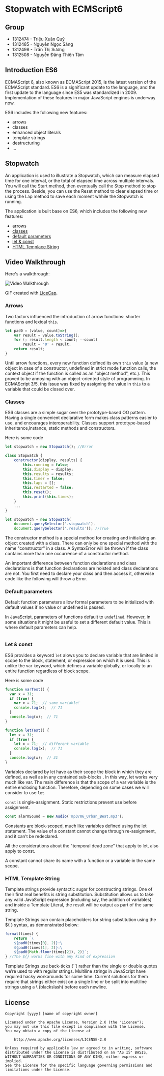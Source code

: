 # **Stopwatch with ECMScript6**
## **Group**
- 1312474 - Triệu Xuân Quý
- 1312485 - Nguyễn Ngọc Sáng
- 1312498 - Trần Thị Sương
- 1312508 - Nguyễn Đăng Thiện Tâm
## **Introduction ES6**

ECMAScript 6, also known as ECMAScript 2015, is the latest version of the ECMAScript standard. ES6 is a significant update to the language, and the first update to the language since ES5 was standardized in 2009. Implementation of these features in major JavaScript engines is underway now.

ES6 includes the following new features:

- arrows
- classes
- enhanced object literals
- template strings
- destructuring
- ...
## **Stopwatch**
An application is used to illustrate a Stopwatch, which can measure elapsed time for one interval, or the total of elapsed time across multiple intervals. You will call the Start method, then eventually call the Stop method to stop the process. Beside, you can use the Reset method to clear elapsed time or using the Lap method to save each moment whhile the Stopwatch is running.

The application is built base on ES6, which includes the following new features:
- [arrows](#arrows)
- [classes](#classes)
- [default parameters](#default-parameters)
- [let & const](#let-&-const)
- [HTML Templace String](#HTML-Templace-String)
## Video Walkthrough
Here's a walkthrough:

![Video Walkthrough](demo.gif)

GIF created with [LiceCap](http://www.cockos.com/licecap/).
### Arrows
Two factors influenced the introduction of arrow functions: shorter functions and lexical `this`.
```JavaScript
let pad0 = (value, count)=>{
    var result = value.toString();
    for (; result.length < count; --count)
        result = '0' + result;
    return result;
}
```
Until arrow functions, every new function defined its own `this` value (a new object in case of a constructor, undefined in strict mode function calls, the context object if the function is called as an "object method", etc.). This proved to be annoying with an object-oriented style of programming. In ECMAScript 3/5, this issue was fixed by assigning the value in `this` to a variable that could be closed over.
### Classes
ES6 classes are a simple sugar over the prototype-based OO pattern.  Having a single convenient declarative form makes class patterns easier to use, and encourages interoperability.  Classes support prototype-based inheritance,instance, static methods 
and constructors. 

Here is some code 
```JavaScript
let stopwatch = new Stopwatch(); //Error

class Stopwatch {
    constructor(display, results) {
        this.running = false;
        this.display = display;
        this.results = results;
        this.timer = false;
        this.laps = [];
        this.restarted = false;
        this.reset();
        this.print(this.times);
    }
    ...
}

let stopwatch = new Stopwatch(
    document.querySelector('.stopwatch'),
    document.querySelector('.results')); //True
```
The constructor method is a special method for creating and initializing an object created with a class. There can only be one special method with the name "constructor" in a class. A SyntaxError will be thrown if the class contains more than one occurrence of a constructor method. 

An important difference between function declarations and class declarations is that function declarations are hoisted and class declarations are not. You first need to declare your class and then access it, otherwise code like the following will throw a Error.

### Default parameters
Default function parameters allow formal parameters to be initialized with default values if no value or undefined is passed.

In JavaScript, parameters of functions default to `undefined`. However, in some situations it might be useful to set a different default value. This is where default parameters can help.
```JavaScript

```
### Let & const
ES6 provides a keyword `let` alows you to declare variable that are limited in scope to the block, statement, or expression on which it is used. This is unlike the var keyword, which defines a variable globally, or locally to an entire function regardless of block scope. 

Here is some code
```JavaScript
function varTest() {
  var x = 31;
  if (true) {
    var x = 71;  // same variable!
    console.log(x);  // 71
  }
  console.log(x);  // 71
}

function letTest() {
  let x = 31;
  if (true) {
    let x = 71;  // different variable
    console.log(x);  // 71
  }
  console.log(x);  // 31
}
```
Variables declared by let have as their scope the block in which they are defined, as well as in any contained sub-blocks . In this way, let works very much like var. The main difference is that the scope of a var variable is the entire enclosing function. Therefore, depending on some cases we will consider to use `let`.

`const` is single-assignment. Static restrictions prevent use before assignment.
```JavaScript
const alarmSound = new Audio('mp3/06_Urban_Beat.mp3');
```
Constants are block-scoped, much like variables defined using the let statement. The value of a constant cannot change through re-assignment, and it can't be redeclared.

All the considerations about the "temporal dead zone" that apply to let, also apply to const.

A constant cannot share its name with a function or a variable in the same scope.
### HTML Template String
Template strings provide syntactic sugar for constructing strings. One of their first real benefits is string substitution. Substitution allows us to take any valid JavaScript expression (including say, the addition of variables) and inside a Template Literal, the result will be output as part of the same string.

Template Strings can contain placeholders for string substitution using the ${ } syntax, as demonstrated below:

```JavaScript
format(times) {
	return `\
	${pad0(times[0], 2)}:\
	${pad0(times[1], 2)}:\
	${pad0(Math.floor(times[2]), 2)}`;
} //The ${} works fine with any kind of expression
```
Template Strings use back-ticks (``) rather than the single or double quotes we’re used to with regular strings. Multiline strings in JavaScript have required hacky workarounds for some time. Current solutions for them require that strings either exist on a single line or be split into multiline strings using a \ (blackslash) before each newline.

## License

    Copyright [yyyy] [name of copyright owner]

    Licensed under the Apache License, Version 2.0 (the "License");
    you may not use this file except in compliance with the License.
    You may obtain a copy of the License at

        http://www.apache.org/licenses/LICENSE-2.0

    Unless required by applicable law or agreed to in writing, software
    distributed under the License is distributed on an "AS IS" BASIS,
    WITHOUT WARRANTIES OR CONDITIONS OF ANY KIND, either express or implied.
    See the License for the specific language governing permissions and
    limitations under the License.